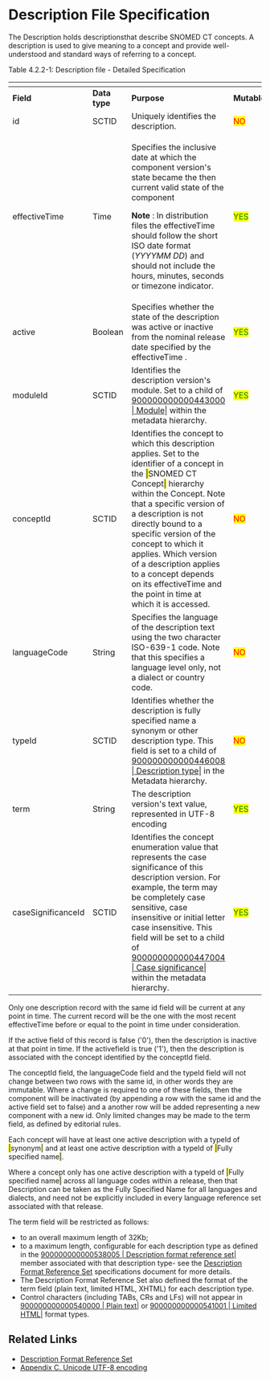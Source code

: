 # Description File Specification

The Description holds descriptionsthat describe SNOMED CT concepts. A description is used to give meaning to a concept and provide well-understood and standard ways of referring to a concept.

Table 4.2.2-1: Description file - Detailed Specification

<table data-header-hidden data-full-width="true"><thead><tr><th width="173.21875"></th><th width="98.09375"></th><th width="243.6640625"></th><th width="90.16796875"></th><th width="141.29296875"></th></tr></thead><tbody><tr><td><strong>Field</strong></td><td><strong>Data type</strong></td><td><strong>Purpose</strong></td><td><strong>Mutable</strong></td><td><strong>Part of Primary Key</strong></td></tr><tr><td>id</td><td>SCTID</td><td>Uniquely identifies the description.</td><td><mark style="color:red;">NO</mark></td><td><mark style="color:green;">YES</mark><br>(Full/Snapshot)</td></tr><tr><td>effectiveTime</td><td>Time</td><td><p>Specifies the inclusive date at which the component version's state became the then current valid state of the component</p><p><strong>Note</strong> : In distribution files the effectiveTime should follow the short ISO date format (<em>YYYYMM DD</em>) and should not include the hours, minutes, seconds or timezone indicator.</p></td><td><mark style="color:green;">YES</mark></td><td><p><mark style="color:green;">YES</mark> </p><p>(Full)</p><p><mark style="color:green;">Optional</mark> (Snapshot)</p></td></tr><tr><td>active</td><td>Boolean</td><td>Specifies whether the state of the description was active or inactive from the nominal release date specified by the effectiveTime .</td><td><mark style="color:green;">YES</mark></td><td><mark style="color:red;">NO</mark></td></tr><tr><td>moduleId</td><td>SCTID</td><td>Identifies the description version's module. Set to a child of <a href="http://snomed.info/id/900000000000443000">900000000000443000 | Module|</a> within the metadata hierarchy.</td><td><mark style="color:green;">YES</mark></td><td><mark style="color:red;">NO</mark></td></tr><tr><td>conceptId</td><td>SCTID</td><td>Identifies the concept to which this description applies. Set to the identifier of a concept in the <mark style="color:blue;">|</mark>SNOMED CT Concept<mark style="color:blue;">|</mark> hierarchy within the Concept. Note that a specific version of a description is not directly bound to a specific version of the concept to which it applies. Which version of a description applies to a concept depends on its effectiveTime and the point in time at which it is accessed.</td><td><mark style="color:red;">NO</mark></td><td><mark style="color:red;">NO</mark></td></tr><tr><td>languageCode</td><td>String</td><td>Specifies the language of the description text using the two character ISO-639-1 code. Note that this specifies a language level only, not a dialect or country code.</td><td><mark style="color:red;">NO</mark></td><td><mark style="color:red;">NO</mark></td></tr><tr><td>typeId</td><td>SCTID</td><td>Identifies whether the description is fully specified name a synonym or other description type. This field is set to a child of <a href="http://snomed.info/id/900000000000446008">900000000000446008 | Description type|</a> in the Metadata hierarchy.</td><td><mark style="color:red;">NO</mark></td><td><mark style="color:red;">NO</mark></td></tr><tr><td>term</td><td>String</td><td>The description version's text value, represented in UTF-8 encoding</td><td><mark style="color:green;">YES</mark></td><td><mark style="color:red;">NO</mark></td></tr><tr><td>caseSignificanceId</td><td>SCTID</td><td>Identifies the concept enumeration value that represents the case significance of this description version. For example, the term may be completely case sensitive, case insensitive or initial letter case insensitive. This field will be set to a child of <a href="http://snomed.info/id/900000000000447004">900000000000447004 | Case significance|</a> within the metadata hierarchy.</td><td><mark style="color:green;">YES</mark></td><td><mark style="color:red;">NO</mark></td></tr></tbody></table>

Only one description record with the same id field will be current at any point in time. The current record will be the one with the most recent effectiveTime before or equal to the point in time under consideration.

If the active field of this record is false ('0'), then the description is inactive at that point in time. If the activefield is true ('1'), then the description is associated with the concept identified by the conceptId field.

The conceptId field, the languageCode field and the typeId field will not change between two rows with the same id, in other words they are immutable. Where a change is required to one of these fields, then the component will be inactivated (by appending a row with the same id and the active field set to false) and a another row will be added representing a new component with a new id. Only limited changes may be made to the term field, as defined by editorial rules.

Each concept will have at least one active description with a typeId of <mark style="color:blue;">|</mark>synonym<mark style="color:blue;">|</mark> and at least one active description with a typeId of <mark style="color:blue;">|</mark>Fully specified name<mark style="color:blue;">|</mark>.

Where a concept only has one active description with a typeId of <mark style="color:blue;">|</mark>Fully specified name<mark style="color:blue;">|</mark> across all language codes within a release, then that Description can be taken as the Fully Specified Name for all languages and dialects, and need not be explicitly included in every language reference set associated with that release.

The term field will be restricted as follows:

* to an overall maximum length of 32Kb;
* to a maximum length, configurable for each description type as defined in the [900000000000538005 | Description format reference set|](http://snomed.info/id/900000000000538005) member associated with that description type- see the [Description Format Reference Set](<../../../5 reference-set-release-files-specification/5.2 reference-set-types/5.2.4 metadata-reference-sets/5.2.4.3-description-format-reference-set.md>) specifications document for more details.
* The Description Format Reference Set also defined the format of the term field (plain text, limited HTML, XHTML) for each description type.
* Control characters (including TABs, CRs and LFs) will not appear in [900000000000540000 | Plain text|](http://snomed.info/id/900000000000540000) or [900000000000541001 | Limited HTML|](http://snomed.info/id/900000000000541001) format types.

## Related Links

* [Description Format Reference Set](<../../../5 reference-set-release-files-specification/5.2 reference-set-types/5.2.4 metadata-reference-sets/5.2.4.3-description-format-reference-set.md>)
* [Appendix C. Unicode UTF-8 encoding](../../../appendices/appendix-c-unicode-utf-8-encoding/)

